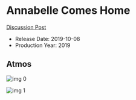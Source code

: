 # Annabelle Comes Home

[Discussion Post](https://www.avsforum.com/threads/bass-eq-for-filtered-movies.2995212/post-58602998)

* Release Date: 2019-10-08
* Production Year: 2019

## Atmos

![img 0](https://i.imgur.com/qrOQyZd.jpg)

![img 1](https://i.imgur.com/kieYbB6.png)


